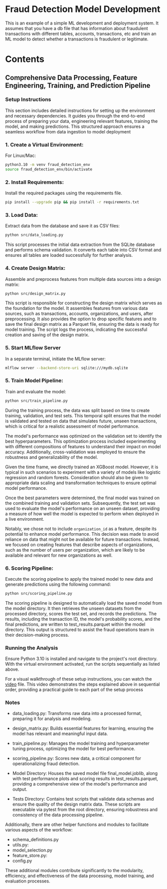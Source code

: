 # Fraud Detection Model Development
This is an example of a simple ML development and deployment system.
It assumes that you have a db file that has information about fraudulent transactions with different tables, accounts, transactions, etc and train an ML model to detect whether a transactions is fraudulent or legitimate.

# Contents

## Comprehensive Data Processing, Feature Engineering, Training, and Prediction Pipeline

### Setup Instructions

This section includes detailed instructions for setting up the environment and necessary dependencies. It guides you through the end-to-end process of preparing your data, engineering relevant features, training the model, and making predictions. This structured approach ensures a seamless workflow from data ingestion to model deployment
### 1. Create a Virtual Environment:

For Linux/Mac:

```bash
python3.10 -m venv fraud_detection_env
source fraud_detection_env/bin/activate
```

### 2. Install Requirements:
Install the required packages using the requirements file.

```bash
pip install --upgrade pip && pip install -r requirements.txt
```

###  3. Load Data:
Extract data from the database and save it as CSV files:
```bash
python src/data_loading.py
```
This script processes the initial data extraction from the SQLite database and performs schema validation. It converts each table into CSV format and ensures all tables are loaded successfully for further analysis.

### 4. Create Design Matrix:
Assemble and preprocess features from multiple data sources into a design matrix:
```bash
python src/design_matrix.py
```
This script is responsible for constructing the design matrix which serves as the foundation for the model. It assembles features from various data sources, such as transactions, accounts, organizations, and users, after preprocessing. It also provides the option to drop specific features and to save the final design matrix as a Parquet file, ensuring the data is ready for model training. The script logs the process, indicating the successful creation and saving of the design matrix.

### 5. Start MLflow Server
In a separate terminal, initiate the MLflow server:
```bash
mlflow server --backend-store-uri sqlite:///mydb.sqlite
```

### 5. Train Model Pipeline:
Train and evaluate the model:
```bash
python src/train_pipeline.py
```
During the training process, the data was split based on time to create training, validation, and test sets. This temporal split ensures that the model is validated and tested on data that simulates future, unseen transactions, which is critical for a realistic assessment of model performance.

The model's performance was optimized on the validation set to identify the best hyperparameters. This optimization process included experimenting with different compositions of features to understand their impact on model accuracy. Additionally, cross-validation was employed to ensure the robustness and generalizability of the model.

Given the time frame, we directly trained an XGBoost model. However, it is typical in such scenarios to experiment with a variety of models like logistic regression and random forests. Consideration should also be given to appropriate data scaling and transformation techniques to ensure optimal model performance.

Once the best parameters were determined, the final model was trained on the combined training and validation sets. Subsequently, the test set was used to evaluate the model's performance on an unseen dataset, providing a measure of how well the model is expected to perform when deployed in a live environment.

Notably, we chose not to include `organization_id` as a feature, despite its potential to enhance model performance. This decision was made to avoid reliance on data that might not be available for future transactions. Instead, we focused on creating features that describe aspects of organizations, such as the number of users per organization, which are likely to be available and relevant for new organizations as well.

### 6. Scoring Pipeline:
Execute the scoring pipeline to apply the trained model to new data and generate predictions using the following command:
```bash
python src/scoring_pipeline.py
```
The scoring pipeline is designed to automatically load the saved model from the model directory. It then retrieves the unseen datasets from the processed directory, scores the test set, and records the predictions. The results, including the transaction ID, the model's probability scores, and the final predictions, are written to test_results.parquet within the model directory. This output is structured to assist the fraud operations team in their decision-making process.

### Running the Analysis
Ensure Python 3.10 is installed and navigate to the project's root directory. With the virtual environment activated, run the scripts sequentially as listed above.

For a visual walkthrough of these setup instructions, you can watch the [video](watchme.mp4) file. This video demonstrates the steps explained above in sequential order, providing a practical guide to each part of the setup process


### Notes
- data_loading.py: Transforms raw data into a processed format, preparing it for analysis and modeling.

- design_matrix.py: Builds essential features for learning, ensuring the model has relevant and meaningful input data.

- train_pipeline.py: Manages the model training and hyperparameter tuning process, optimizing the model for best performance.

- scoring_pipeline.py: Scores new data, a critical component for operationalizing fraud detection.

- Model Directory: Houses the saved model file final_model.joblib, along with test performance plots and scoring results in test_results.parquet, providing a comprehensive view of the model's performance and output.

- Tests Directory: Contains test scripts that validate data schemas and ensure the quality of the design matrix data. These scripts are executable via pytest from the root directory, ensuring robustness and consistency of the data processing pipeline.

Additionally, there are other helper functions and modules to facilitate various aspects of the workflow:

- schema_definitions.py
- utils.py:
- model_selection.py
- feature_store.py:
- config.py

These additional modules contribute significantly to the modularity, efficiency, and effectiveness of the data processing, model training, and evaluation processes.
